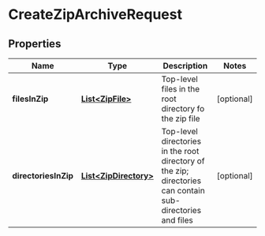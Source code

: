 
# CreateZipArchiveRequest

## Properties
Name | Type | Description | Notes
------------ | ------------- | ------------- | -------------
**filesInZip** | [**List&lt;ZipFile&gt;**](ZipFile.md) | Top-level files in the root directory fo the zip file |  [optional]
**directoriesInZip** | [**List&lt;ZipDirectory&gt;**](ZipDirectory.md) | Top-level directories in the root directory of the zip; directories can contain sub-directories and files |  [optional]



